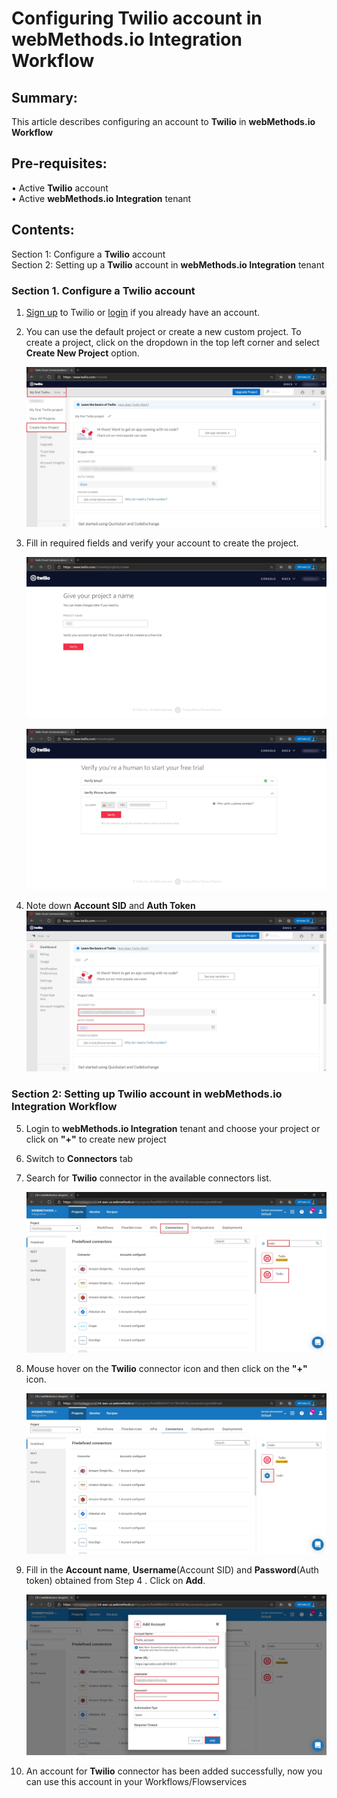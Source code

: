 


# Configuring Twilio account in webMethods.io Integration Workflow <br/>

## Summary:

This article describes configuring an account to **Twilio** in **webMethods.io Workflow**<br/>

## Pre-requisites:
•	Active **Twilio** account<br/> 
•	Active **webMethods.io Integration** tenant<br/> 

## Contents:

Section 1: Configure a **Twilio** account<br/> 
Section 2: Setting up a **Twilio** account in **webMethods.io Integration** tenant<br/> 

### Section 1. Configure a Twilio account <br/>

1.  [Sign up](https://www.twilio.com/try-twilio) to Twilio or [login](https://www.twilio.com/login) if you already have an account. 

2. You can use the default project or create a new custom project. To create a project, click on the dropdown in the top left corner and select **Create New Project** option.<br/>

	![Twilio](images/1.jpg)<br/>

3. Fill in required fields and verify your account to create the project.<br/>

  	![Twilio](images/2.jpg)<br/>
    
  	![Twilio](images/3.jpg)<br/>

4. Note down **Account SID**  and **Auth Token**<br/>
   	![Twilio](images/4.jpg)<br/>

### Section 2: Setting up Twilio account in webMethods.io Integration Workflow<br/>

5. Login to **webMethods.io Integration** tenant and choose your project or click on **"+"** to create new project<br/>

6. Switch to **Connectors** tab<br/>

7. Search for **Twilio** connector in the available connectors list. <br/>

	![Twilio](images/5.jpg)<br/>

8. Mouse hover on the **Twilio** connector icon and then click on the **"+"** icon.<br/>

	![Twilio](images/6.jpg)<br/>

9. Fill in the **Account name**, **Username**(Account SID) and **Password**(Auth token) obtained from Step 4 . Click on **Add**.<br/>

	![Twilio](images/7.jpg)<br/>

10. An account for **Twilio** connector has been added successfully, now you can use this account in your Workflows/Flowservices<br/>
